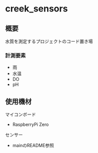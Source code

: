 # creek_sensors

## 概要

水質を測定するプロジェクトのコード置き場

### 計測要素
  - 雨
  - 水温
  - DO
  - pH

## 使用機材

マイコンボード
- RaspberryPi Zero

センサー
- mainのREADME参照
